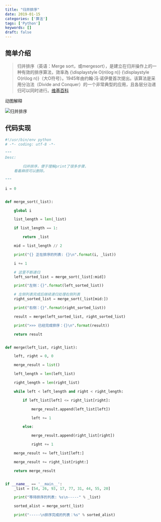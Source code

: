 ```yaml
---
title: "归并排序"
date: 2019-01-15
categories: ['算法']
tags: ['Python']
keywords: []
draft: false
---
```


## 简单介绍

>归并排序（英语：Merge sort，或mergesort），是建立在归并操作上的一种有效的排序算法，效率為 {\displaystyle O(n\log n)} {\displaystyle O(n\log n)}（大O符号）。1945年由约翰·冯·诺伊曼首次提出。该算法是采用分治法（Divide and Conquer）的一个非常典型的应用，且各层分治递归可以同时进行。[维基百科](https://zh.wikipedia.org/wiki/%E5%BD%92%E5%B9%B6%E6%8E%92%E5%BA%8F)

<!--more-->

动图解释

![归并排序](https://ws3.sinaimg.cn/large/006tKfTcly1g07kq5mndpg30mj0e1qcv.gif)

## 代码实现

```python
#!/usr/bin/env python
# -*- coding: utf-8 -*-

"""
Desc:

        归并排序，便于理解print了很多步骤，
    看着麻烦可以删除。

"""

i = 0


def merge_sort(_list):

    global i

    list_length = len(_list)

    if list_length == 1:

        return _list

    mid = list_length // 2

    print("{} 正在排序的列表: {}\n".format(i, _list))

    i += 1

    # 这里不断递归
    left_sorted_list = merge_sort(_list[:mid])

    print("左侧：{}".format(left_sorted_list))

    # 左侧列表完成后继续递归处理右侧列表
    right_sorted_list = merge_sort(_list[mid:])

    print("右侧：{}".format(right_sorted_list))

    result = merge(left_sorted_list, right_sorted_list)

    print(">>> 已经完成排序：{}\n".format(result))

    return result


def merge(left_list, right_list):

    left, right = 0, 0

    merge_result = list()

    left_length = len(left_list)

    right_length = len(right_list)

    while left < left_length and right < right_length:

        if left_list[left] <= right_list[right]:

            merge_result.append(left_list[left])

            left += 1

        else:

            merge_result.append(right_list[right])

            right += 1

    merge_result += left_list[left:]

    merge_result += right_list[right:]

    return merge_result


if __name__ == '__main__':
    _list = [54, 26, 93, 17, 77, 31, 44, 55, 20]

    print("等待排序的列表: %s\n-----" % _list)

    sorted_alist = merge_sort(_list)

    print("-----\n排序完成的列表：%s" % sorted_alist)
```